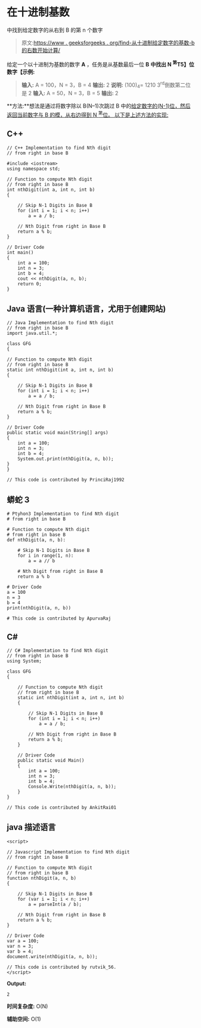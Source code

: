# 在十进制基数

中找到给定数字的从右到 B 的第 n 个数字

> 原文:[https://www . geeksforgeeks . org/find-从十进制给定数字的基数-b 的右数开始计算/](https://www.geeksforgeeks.org/find-the-nth-digit-from-right-in-base-b-of-the-given-number-in-decimal-base/)

给定一个以十进制为基数的数字 **A** ，任务是从基数最后一位 **B**
**中找出 **N <sup>第</sup>T5】位数字【示例:**** 

> **输入:** A = 100，N = 3，B = 4
> **输出:** 2
> **说明:**
> (100)<sub>4</sub>= 1210
> 3<sup>rd</sup>倒数第二位是 2
> **输入:** A = 50，N = 3，B = 5
> **输出:** 2

**方法:**想法是通过将数字除以 B(N–1)次跳过 B 中的[给定数字的(N-1)位，然后返回当前数字与 B 的模，从右边得到 N <sup>第</sup>位。
以下是上述方法的实现:](https://www.geeksforgeeks.org/given-number-n-decimal-base-find-number-digits-base-base-b/) 

## C++

```
// C++ Implementation to find Nth digit
// from right in base B

#include <iostream>
using namespace std;

// Function to compute Nth digit
// from right in base B
int nthDigit(int a, int n, int b)
{

    // Skip N-1 Digits in Base B
    for (int i = 1; i < n; i++)
        a = a / b;

    // Nth Digit from right in Base B
    return a % b;
}

// Driver Code
int main()
{
    int a = 100;
    int n = 3;
    int b = 4;
    cout << nthDigit(a, n, b);
    return 0;
}
```

## Java 语言(一种计算机语言，尤用于创建网站)

```
// Java Implementation to find Nth digit
// from right in base B
import java.util.*;

class GFG
{

// Function to compute Nth digit
// from right in base B
static int nthDigit(int a, int n, int b)
{

    // Skip N-1 Digits in Base B
    for (int i = 1; i < n; i++)
        a = a / b;

    // Nth Digit from right in Base B
    return a % b;
}

// Driver Code
public static void main(String[] args)
{
    int a = 100;
    int n = 3;
    int b = 4;
    System.out.print(nthDigit(a, n, b));
}
}

// This code is contributed by PrinciRaj1992
```

## 蟒蛇 3

```
# Ptyhon3 Implementation to find Nth digit
# from right in base B

# Function to compute Nth digit
# from right in base B
def nthDigit(a, n, b):

    # Skip N-1 Digits in Base B
    for i in range(1, n):
        a = a // b

    # Nth Digit from right in Base B
    return a % b

# Driver Code
a = 100
n = 3
b = 4
print(nthDigit(a, n, b))

# This code is contributed by ApurvaRaj
```

## C#

```
// C# Implementation to find Nth digit
// from right in base B
using System;

class GFG
{

    // Function to compute Nth digit
    // from right in base B
    static int nthDigit(int a, int n, int b)
    {

        // Skip N-1 Digits in Base B
        for (int i = 1; i < n; i++)
            a = a / b;

        // Nth Digit from right in Base B
        return a % b;
    }

    // Driver Code
    public static void Main()
    {
        int a = 100;
        int n = 3;
        int b = 4;
        Console.Write(nthDigit(a, n, b));
    }
}

// This code is contributed by AnkitRai01
```

## java 描述语言

```
<script>

// Javascript Implementation to find Nth digit
// from right in base B

// Function to compute Nth digit
// from right in base B
function nthDigit(a, n, b)
{

    // Skip N-1 Digits in Base B
    for (var i = 1; i < n; i++)
        a = parseInt(a / b);

    // Nth Digit from right in Base B
    return a % b;
}

// Driver Code
var a = 100;
var n = 3;
var b = 4;
document.write(nthDigit(a, n, b));

// This code is contributed by rutvik_56.
</script>
```

**Output:** 

```
2
```

**时间复杂度:** O(N)

**辅助空间:** O(1)